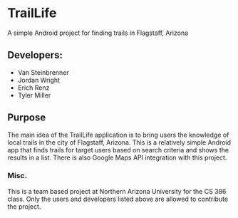 # TrailLife
A simple Android project for finding trails in Flagstaff, Arizona

## Developers:
* Van Steinbrenner 
* Jordan Wright
* Erich Renz
* Tyler Miller

## Purpose 
The main idea of the TrailLife application is to bring users the knowledge of local trails in the city of Flagstaff, Arizona. This is 
a relatively simple Android app that finds trails for target users based on search criteria and shows the results in a list. There is also 
Google Maps API integration with this project.

### Misc.
This is a team based project at Northern Arizona University for the CS 386 class. Only the users and developers listed above are allowed 
to contribute the project.
